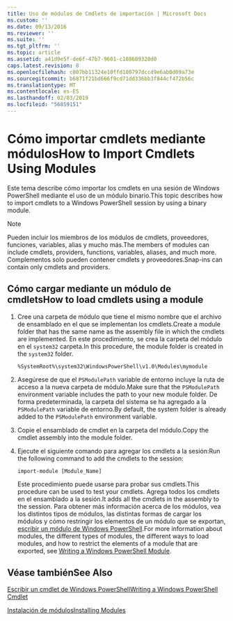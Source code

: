 ```yaml
---
title: Uso de módulos de Cmdlets de importación | Microsoft Docs
ms.custom: ''
ms.date: 09/13/2016
ms.reviewer: ''
ms.suite: ''
ms.tgt_pltfrm: ''
ms.topic: article
ms.assetid: a41d9e5f-de6f-47b7-9601-c108609320d0
caps.latest.revision: 8
ms.openlocfilehash: c007bb11324e10ffd100797dccd9e6ab0d09a73e
ms.sourcegitcommit: b6871f21bd666f9cd71dd336bb3f844cf472b56c
ms.translationtype: MT
ms.contentlocale: es-ES
ms.lasthandoff: 02/03/2019
ms.locfileid: "56859151"
---
```

# <a name="how-to-import-cmdlets-using-modules"></a><span data-ttu-id="67c2a-102">Cómo importar cmdlets mediante módulos</span><span class="sxs-lookup"><span data-stu-id="67c2a-102">How to Import Cmdlets Using Modules</span></span>

<span data-ttu-id="67c2a-103">Este tema describe cómo importar los cmdlets en una sesión de Windows PowerShell mediante el uso de un módulo binario.</span><span class="sxs-lookup"><span data-stu-id="67c2a-103">This topic describes how to import cmdlets to a Windows PowerShell session by using a binary module.</span></span>

> [!NOTE]
> <span data-ttu-id="67c2a-104">Pueden incluir los miembros de los módulos de cmdlets, proveedores, funciones, variables, alias y mucho más.</span><span class="sxs-lookup"><span data-stu-id="67c2a-104">The members of modules can include cmdlets, providers, functions, variables, aliases, and much more.</span></span> <span data-ttu-id="67c2a-105">Complementos solo pueden contener cmdlets y proveedores.</span><span class="sxs-lookup"><span data-stu-id="67c2a-105">Snap-ins can contain only cmdlets and providers.</span></span>

## <a name="how-to-load-cmdlets-using-a-module"></a><span data-ttu-id="67c2a-106">Cómo cargar mediante un módulo de cmdlets</span><span class="sxs-lookup"><span data-stu-id="67c2a-106">How to load cmdlets using a module</span></span>

1. <span data-ttu-id="67c2a-107">Cree una carpeta de módulo que tiene el mismo nombre que el archivo de ensamblado en el que se implementan los cmdlets.</span><span class="sxs-lookup"><span data-stu-id="67c2a-107">Create a module folder that has the same name as the assembly file in which the cmdlets are implemented.</span></span> <span data-ttu-id="67c2a-108">En este procedimiento, se crea la carpeta del módulo en el `system32` carpeta.</span><span class="sxs-lookup"><span data-stu-id="67c2a-108">In this procedure, the module folder is created in the `system32` folder.</span></span>

   `%SystemRoot%\system32\WindowsPowerShell\v1.0\Modules\mymodule`

2. <span data-ttu-id="67c2a-109">Asegúrese de que el `PSModulePath` variable de entorno incluye la ruta de acceso a la nueva carpeta de módulo.</span><span class="sxs-lookup"><span data-stu-id="67c2a-109">Make sure that the `PSModulePath` environment variable includes the path to your new module folder.</span></span> <span data-ttu-id="67c2a-110">De forma predeterminada, la carpeta del sistema se ha agregado a la `PSModulePath` variable de entorno.</span><span class="sxs-lookup"><span data-stu-id="67c2a-110">By default, the system folder is already added to the `PSModulePath` environment variable.</span></span>

3. <span data-ttu-id="67c2a-111">Copie el ensamblado de cmdlet en la carpeta del módulo.</span><span class="sxs-lookup"><span data-stu-id="67c2a-111">Copy the cmdlet assembly into the module folder.</span></span>

4. <span data-ttu-id="67c2a-112">Ejecute el siguiente comando para agregar los cmdlets a la sesión:</span><span class="sxs-lookup"><span data-stu-id="67c2a-112">Run the following command to add the cmdlets to the session:</span></span>

   `import-module [Module_Name]`

   <span data-ttu-id="67c2a-113">Este procedimiento puede usarse para probar sus cmdlets.</span><span class="sxs-lookup"><span data-stu-id="67c2a-113">This procedure can be used to test your cmdlets.</span></span> <span data-ttu-id="67c2a-114">Agrega todos los cmdlets en el ensamblado a la sesión.</span><span class="sxs-lookup"><span data-stu-id="67c2a-114">It adds all the cmdlets in the assembly to the session.</span></span> <span data-ttu-id="67c2a-115">Para obtener más información acerca de los módulos, vea los distintos tipos de módulos, las distintas formas de cargar los módulos y cómo restringir los elementos de un módulo que se exportan, [escribir un módulo de Windows PowerShell](../module/writing-a-windows-powershell-module.md).</span><span class="sxs-lookup"><span data-stu-id="67c2a-115">For more information about modules, the different types of modules, the different ways to load modules, and how to restrict the elements of a module that are exported, see [Writing a Windows PowerShell Module](../module/writing-a-windows-powershell-module.md).</span></span>

## <a name="see-also"></a><span data-ttu-id="67c2a-116">Véase también</span><span class="sxs-lookup"><span data-stu-id="67c2a-116">See Also</span></span>

[<span data-ttu-id="67c2a-117">Escribir un cmdlet de Windows PowerShell</span><span class="sxs-lookup"><span data-stu-id="67c2a-117">Writing a Windows PowerShell Cmdlet</span></span>](./writing-a-windows-powershell-cmdlet.md)

[<span data-ttu-id="67c2a-118">Instalación de módulos</span><span class="sxs-lookup"><span data-stu-id="67c2a-118">Installing Modules</span></span>](../module/installing-a-powershell-module.md)